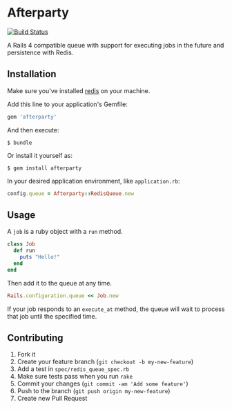 # Afterparty

[![Build Status](https://travis-ci.org/hstove/afterparty.png?branch=master)](https://travis-ci.org/hstove/afterparty)

A Rails 4 compatible queue with support for executing jobs in the future and persistence with Redis.

## Installation

Make sure you've installed [redis](http://redis.io) on your machine.

Add this line to your application's Gemfile:

~~~Ruby
gem 'afterparty'
~~~

And then execute:

    $ bundle

Or install it yourself as:

    $ gem install afterparty

In your desired application environment, like `application.rb`:

~~~Ruby
config.queue = Afterparty::RedisQueue.new
~~~

## Usage

A `job` is a ruby object with a `run` method.

~~~Ruby
class Job
  def run
    puts "Hello!"
  end
end
~~~

Then add it to the queue at any time.

~~~Ruby
Rails.configuration.queue << Job.new
~~~

If your job responds to an `execute_at` method, the queue will wait to process that job until the specified time.

## Contributing

1. Fork it
2. Create your feature branch (`git checkout -b my-new-feature`)
3. Add a test in `spec/redis_queue_spec.rb`
4. Make sure tests pass when you run `rake`
3. Commit your changes (`git commit -am 'Add some feature'`)
4. Push to the branch (`git push origin my-new-feature`)
5. Create new Pull Request
